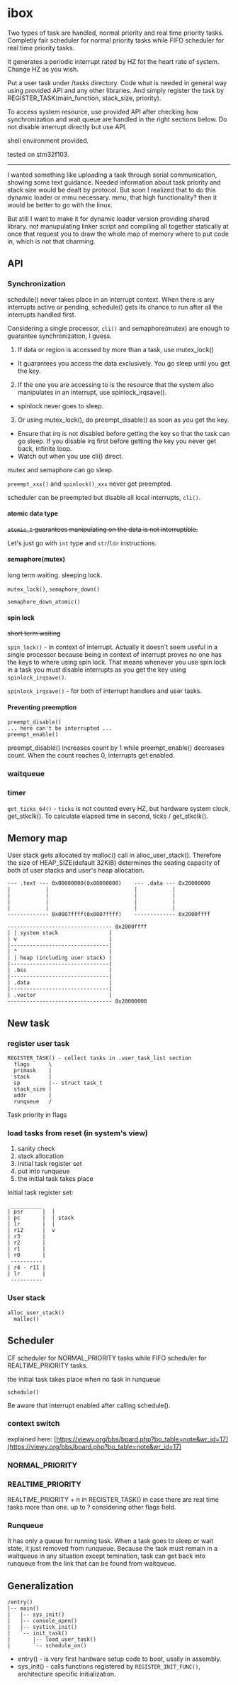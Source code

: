 # ibox

Two types of task are handled, normal priority and real time priority tasks. Completly fair scheduler for normal priority tasks while FIFO scheduler for real time priority tasks.

It generates a periodic interrupt rated by HZ fot the heart rate of system. Change HZ as you wish.

Put a user task under /tasks directory. Code what is needed in general way using provided API and any other libraries. And simply register the task by REGISTER_TASK(main_function, stack_size, priority).

To access system resource, use provided API after checking how synchronization and wait queue are handled in the right sections below. Do not disable interrupt directly but use API.

shell environment provided.

tested on stm32f103.

----

I wanted something like uploading a task through serial communication, showing some text guidance. Needed information about task priority and stack size would be dealt by protocol. But soon I realized that to do this dynamic loader or mmu necessary. mmu, that high functionality? then it would be better to go with the linux.

But still I want to make it for dynamic loader version providing shared library. not manupulating linker script and compiling all together statically at once that request you to draw the whole map of memory where to put code in, which is not that charming.

## API

### Synchronization

schedule() never takes place in an interrupt context. When there is any interrupts active or pending, schedule() gets its chance to run after all the interrupts handled first.

Considering a single processor, `cli()` and semaphore(mutex) are enough to guarantee synchronization, I guess.

1. If data or region is accessed by more than a task, use mutex_lock()
  - It guarantees you access the data exclusively. You go sleep until you get the key.
2. If the one you are accessing to is the resource that the system also manipulates in an interrupt, use spinlock_irqsave().
  - spinlock never goes to sleep.
3. Or using mutex_lock(), do preempt_disable() as soon as you get the key.
  - Ensure that irq is not disabled before getting the key so that the task can go sleep. If you disable irq first before getting the key you never get back, infinite loop.
  - Watch out when you use cli() direct.

mutex and semaphore can go sleep.

`preempt_xxx()` and `spinlock()_xxx` never get preempted.

scheduler can be preempted but disable all local interrupts, `cli()`.

#### atomic data type

~~`atomic_t` guarantees manipulating on the data is not interruptible.~~

Let's just go with `int` type and `str`/`ldr` instructions.

#### semaphore(mutex)

long term waiting.
sleeping lock.

`mutex_lock()`, `semaphore_down()`

`semaphore_down_atomic()`

#### spin lock

~~short term waiting~~

`spin_lock()` - in context of interrupt. Actually it doesn't seem useful in a single processor because being in context of interrupt proves no one has the keys to where using spin lock. That means whenever you use spin lock in a task you must disable interrupts as you get the key using `spinlock_irqsave()`.

`spinlock_irqsave()` - for both of interrupt handlers and user tasks.

#### Preventing preemption

	preempt_disable()
	... here can't be interrupted ...
	preempt_enable()

preempt_disable() increases count by 1 while preempt_enable() decreases count. When the count reaches 0, interrupts get enabled.

### waitqueue

### timer

`get_ticks_64()` - `ticks` is not counted every HZ, but hardware system clock, get_stkclk(). To calculate elapsed time in second, ticks / get_stkclk().
	        
## Memory map

User stack gets allocated by malloc() call in alloc_user_stack(). Therefore the size of HEAP_SIZE(default 32KiB) determines the seating capacity of both of user stacks and user's heap allocation.

	--- .text --- 0x00000000(0x08000000)	--- .data --- 0x20000000
	|           |                           |           |
	|           |                           |           |
	|           |                           |           |
	|           |                           |           |
	------------- 0x0007ffff(0x0807ffff)    ------------- 0x2000ffff

	--------------------------------- 0x2000ffff
	| | system stack                |
	| v                             |
	|-------------------------------|
	| ^                             |
	| | heap (including user stack) |
	|-------------------------------|
	| .bss                          |
	|-------------------------------|
	| .data                         |
	|-------------------------------|
	| .vector                       |
	--------------------------------- 0x20000000

## New task

### register user task

	REGISTER_TASK() - collect tasks in .user_task_list section
	  flags      \
	  primask    |
	  stack      |
	  sp         |-- struct task_t
	  stack_size |
	  addr       |
	  runqueue   /

Task priority in flags

### load tasks from reset (in system's view)

1. sanity check
2. stack allocation
3. initial task register set
4. put into runqueue
5. the initial task takes place

Initial task register set:

	 __________ 
	| psr      |  |
	| pc       |  | stack
	| lr       |  |
	| r12      |  v
	| r3       |
	| r2       |
	| r1       |
	| r0       |
	 ----------
	| r4 - r11 |
	| lr       |
	 ----------

### User stack

	alloc_user_stack()
	  malloc()

## Scheduler

CF scheduler for NORMAL_PRIORITY tasks while FIFO scheduler for REALTIME_PRIORITY tasks.

the initial task takes place when no task in runqueue

	schedule()

Be aware that interrupt enabled after calling schedule().

### context switch

explained here: [https://viewy.org/bbs/board.php?bo_table=note&wr_id=17](https://viewy.org/bbs/board.php?bo_table=note&wr_id=17)

### NORMAL_PRIORITY

### REALTIME_PRIORITY

REALTIME_PRIORITY + n in REGISTER_TASK() in case there are real time tasks more than one. up to ? considering other flags field.

### Runqueue

It has only a queue for running task. When a task goes to sleep or wait state, it just removed from runqueue. Because the task must remain in a waitqueue in any situation except temination, task can get back into runqueue from the link that can be found from waitqueue.

## Generalization

	/entry()
	|-- main()
	|   |-- sys_init()
	|   |-- console_open()
	|   |-- systick_init()
	|   `-- init_task()
	|       |-- load_user_task()
	|       `-- schedule_on()

* entry() - is very first hardware setup code to boot, usally in assembly.
* sys_init() - calls functions registered by `REGISTER_INIT_FUNC()`, architecture specific initialization.
